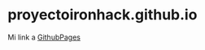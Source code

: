 # proyectoironhack.github.io

Mi link a [GithubPages](https://pelahumi.github.io/proyectoironhack.github.io/index.html)
